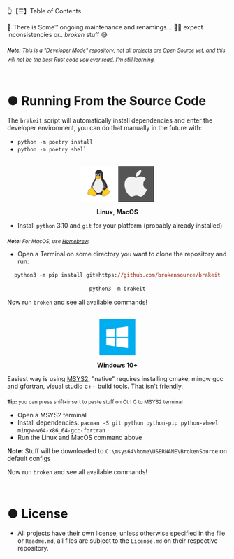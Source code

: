👆【☰】Table of Contents

<div align="center">
  <!-- <img src="https://github.com/BrokenSource/Assets/raw/Master/Logos/Protostar.png" onerror="this.src='../Assets/Logos/Protostar.svg'"/> -->
</div>

🔨 There is Some™ ongoing maintenance and renamings... 👨‍🔧 expect inconsistencies or.. _broken_ stuff 😅

<sub><i><b>Note:</b> This is a "Developer Mode" repository, not all projects are Open Source yet, and this will not be the best Rust code you ever read, I'm still learning.</i></sub>


<br>

# ● Running From the Source Code

The `brakeit` script will automatically install dependencies and enter the developer environment, you can do that manually in the future with:
- `python -m poetry install`
- `python -m poetry shell`

<br>

<div align="center">
  <img src="https://raw.githubusercontent.com/edent/SuperTinyIcons/master/images/svg/linux.svg" style="vertical-align: middle;" width="82">
  <img src="https://raw.githubusercontent.com/edent/SuperTinyIcons/master/images/svg/apple.svg" style="vertical-align: middle;" width="82">

  **Linux**, **MacOS**
</div>

- Install `python` 3.10 and `git` for your platform (probably already installed)

<sub><i><b>Note:</b> For MacOS, use [Homebrew](https://brew.sh/).</i></sub>

- Open a Terminal on some directory you want to clone the repository and run:

<div align="center">

  ```ps
  python3 -m pip install git+https://github.com/brokensource/brakeit
  ```
  ```ps
  python3 -m brakeit
  ```
</div>

Now run `broken` and see all available commands!



<br>

<div align="center">
  <img src="https://raw.githubusercontent.com/edent/SuperTinyIcons/master/images/svg/windows.svg" style="vertical-align: middle;" width="82">

  **Windows 10+**
</div>

Easiest way is using [MSYS2](https://www.msys2.org/), "native" requires installing cmake, mingw gcc and gfortran, visual studio c++ build tools. That isn't friendly.

<sub><b>Tip:</b> you can press shift+insert to paste stuff on Ctrl C to MSYS2 terminal</sub>

- Open a MSYS2 terminal
- Install dependencies: `pacman -S git python python-pip python-wheel mingw-w64-x86_64-gcc-fortran`
- Run the Linux and MacOS command above

**Note**: Stuff will be downloaded to `C:\msys64\home\USERNAME\BrokenSource` on default configs

Now run `broken` and see all available commands!



<br>

# ● License
- All projects have their own license, unless otherwise specified in the file or `Readme.md`, all files are subject to the `License.md` on their respective repository.
